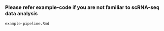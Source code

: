 ### Please refer example-code if you are not familiar to scRNA-seq data analysis
```
example-pipeline.Rmd
```
